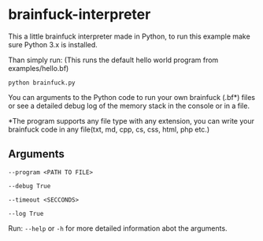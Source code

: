 # brainfuck-interpreter

This a little brainfuck interpreter made in Python, to run this example make sure Python 3.x is installed. 

Than simply run: (This runs the default hello world program from examples/hello.bf)

`python brainfuck.py`

You can arguments to the Python code to run your own brainfuck (.bf*) files or see a detailed debug log of the memory stack in the console or in a file.

*The program supports any file type with any extension, you can write your brainfuck code in any file(txt, md, cpp, cs, css, html, php etc.)


## Arguments
`--program <PATH TO FILE>`

`--debug True`

`--timeout <SECCONDS>`

`--log True`

Run: `--help` or `-h` for more detailed information abot the arguments.

